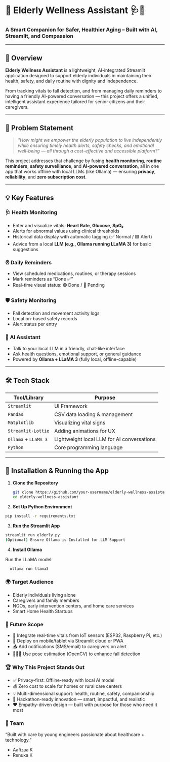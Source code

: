 # 🧓 Elderly Wellness Assistant 🩺🤖  
### A Smart Companion for Safer, Healthier Aging – Built with AI, Streamlit, and Compassion

---

## 🚀 Overview

**Elderly Wellness Assistant** is a lightweight, AI-integrated Streamlit application designed to support elderly individuals in maintaining their health, safety, and daily routine with dignity and independence.

From tracking vitals to fall detection, and from managing daily reminders to having a friendly AI-powered conversation — this project offers a unified, intelligent assistant experience tailored for senior citizens and their caregivers.

---

## 🎯 Problem Statement

> _"How might we empower the elderly population to live independently while ensuring timely health alerts, safety checks, and emotional well-being — all through a cost-effective and accessible platform?"_

This project addresses that challenge by fusing **health monitoring**, **routine reminders**, **safety surveillance**, and **AI-powered conversation**, all in one app that works offline with local LLMs (like Ollama) — ensuring **privacy**, **reliability**, and **zero subscription cost**.

---

## 💡 Key Features

### 🩺 **Health Monitoring**
- Enter and visualize vitals: **Heart Rate**, **Glucose**, **SpO₂**
- Alerts for abnormal values using clinical thresholds
- Historical data display with automatic tagging (✅ Normal / 🟥 Alert)
- Advice from a local **LLM (e.g., Ollama running LLaMA 3)** for basic suggestions

### ⏰ **Daily Reminders**
- View scheduled medications, routines, or therapy sessions
- Mark reminders as “Done ✅”
- Real-time visual status: 🟢 Done / 🔴 Pending

### 🛡️ **Safety Monitoring**
- Fall detection and movement activity logs
- Location-based safety records
- Alert status per entry

### 🤖 **AI Assistant**
- Talk to your local LLM in a friendly, chat-like interface
- Ask health questions, emotional support, or general guidance
- Powered by **Ollama + LLaMA 3** (fully local, offline-capable)

---

## 🛠️ Tech Stack

| Tool/Library     | Purpose                        |
|------------------|--------------------------------|
| `Streamlit`      | UI Framework                   |
| `Pandas`         | CSV data loading & management  |
| `Matplotlib`     | Visualizing vital signs        |
| `Streamlit-Lottie` | Adding animations for UX     |
| `Ollama` + `LLaMA 3` | Lightweight local LLM for AI conversations |
| `Python`         | Core programming language      |

---
## 🧪 Installation & Running the App

1. **Clone the Repository**
   ```bash
   git clone https://github.com/your-username/elderly-wellness-assistant.git
   cd elderly-wellness-assistant
   
2. **Set Up Python Environment**

 ```sh
pip install -r requirements.txt
```
3. **Run the Streamlit App**

```sh
streamlit run elderly.py
(Optional) Ensure Ollama is Installed for LLM Support
```
4. **Install Ollama**

Run the LLaMA model:
```sh
  ollama run llama3
```

### 🌍 Target Audience
- Elderly individuals living alone
- Caregivers and family members
- NGOs, early intervention centers, and home care services
- Smart Home Health Startups

### 🚀 Future Scope
  - 🧠 Integrate real-time vitals from IoT sensors (ESP32, Raspberry Pi, etc.)
  - 📱 Deploy on mobile/tablet via Streamlit cloud or PWA
  - 📤 Add notifications (SMS/email) to caregivers on alert
  - 🧍🏻‍♀️ Use pose estimation (OpenCV) to enhance fall detection

### 🏆 Why This Project Stands Out
  - ✅ Privacy-first: Offline-ready with local AI model
  - 💰 Zero cost to scale for homes or rural care centers
  - 💡 Multi-dimensional support: health, routine, safety, companionship
  - 🧠 Hackathon-ready innovation — smart, impactful, and realistic
  - ❤️ Empathy-driven design — built with purpose for those who need it most

### 👥 Team
“Built with care by young engineers passionate about healthcare + technology.”
- Aafizaa K
- Renuka K	


